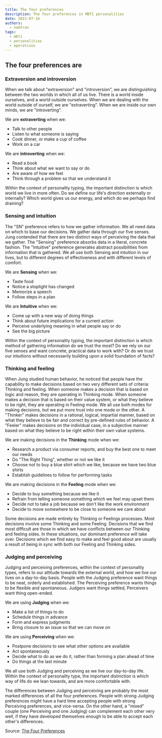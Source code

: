 ```yaml
---
title: The four preferences
description: The four preferences in MBTI personalities
date: 2021-07-16
authors:
  - namtran
tags:
  - mbti
  - personalities
  - operations
---
```


## The four preferences are

### Extraversion and introversion

When we talk about "extraversion" and "introversion", we are distinguishing between the two worlds in which all of us live. There is a world inside ourselves, and a world outside ourselves. When we are dealing with the world outside of ourself, we are "extraverting". When we are inside our own minds, we are "introverting".

We are **extraverting** when we:

- Talk to other people
- Listen to what someone is saying
- Cook dinner, or make a cup of coffee
- Work on a car

We are **introverting** when we:

- Read a book
- Think about what we want to say or do
- Are aware of how we feel
- Think through a problem so that we understand it

Within the context of personality typing, the important distinction is which world we live in more often. Do we define our life's direction externally or internally? Which world gives us our energy, and which do we perhaps find draining?

### Sensing and intuition

The "SN" preference refers to how we gather information. We all need data on which to base our decisions. We gather data through our five senses. Jung contended that there are two distinct ways of perceiving the data that we gather. The "Sensing" preference absorbs data in a literal, concrete fashion. The "Intuitive" preference generates abstract possibilities from information that is gathered. We all use both Sensing and intuition in our lives, but to different degrees of effectiveness and with different levels of comfort.

We are **Sensing** when we:

- Taste food
- Notice a stoplight has changed
- Memorize a speech
- Follow steps in a plan

We are **Intuitive** when we:

- Come up with a new way of doing things
- Think about future implications for a current action
- Perceive underlying meaning in what people say or do
- See the big picture

Within the context of personality typing, the important distinction is which method of gathering information do we trust the most? Do we rely on our five senses and want concrete, practical data to work with? Or do we trust our intuitions without necessarily building upon a solid foundation of facts?

### Thinking and feeling

When Jung studied human behavior, he noticed that people have the capability to make decisions based on two very different sets of criteria: Thinking and feeling. When someone makes a decision that is based on logic and reason, they are operating in Thinking mode. When someone makes a decision that is based on their value system, or what they believe to be right, they are operating in Feeling mode. We all use both modes for making decisions, but we put more trust into one mode or the other. A "Thinker" makes decisions in a rational, logical, impartial manner, based on what they believe to be fair and correct by pre-defined rules of behavior. A "Feeler" makes decisions on the individual case, in a subjective manner based on what they believe to be right within their own value systems.

We are making decisions in the **Thinking** mode when we:

- Research a product via consumer reports, and buy the best one to meet our needs
- Do "The Right Thing", whether or not we like it
- Choose not to buy a blue shirt which we like, because we have two blue shirts
- Establish guidelines to follow for performing tasks

We are making decisions in the **Feeling** mode when we:

- Decide to buy something because we like it
- Refrain from telling someone something which we feel may upset them
- Decide not to take a job because we don't like the work environment
- Decide to move somewhere to be close to someone we care about

Some decisions are made entirely by Thinking or Feelings processes. Most decisions involve some Thinking and some Feeling. Decisions that we find most difficult are those in which we have conflicts between our Thinking and feeling sides. In these situations, our dominant preference will take over. Decisions which we find easy to make and feel good about are usually a result of being in sync with both our Feeling and Thinking sides.

### Judging and perceiving

Judging and perceiving preferences, within the context of personality types, refers to our attitude towards the external world, and how we live our lives on a day-to-day basis. People with the Judging preference want things to be neat, orderly and established. The Perceiving preference wants things to be flexible and spontaneous. Judgers want things settled, Perceivers want thing open-ended.

We are using **Judging** when we:

- Make a list of things to do
- Schedule things in advance
- Form and express judgments
- Bring closure to an issue so that we can move on

We are using **Perceiving** when we:

- Postpone decisions to see what other options are available
- Act spontaneously
- Decide what to do as we do it, rather than forming a plan ahead of time
- Do things at the last minute

We all use both Judging and perceiving as we live our day-to-day life. Within the context of personality type, the important distinction is which way of life do we lean towards, and are more comfortable with.

The differences between Judging and perceiving are probably the most marked differences of all the four preferences. People with strong Judging preferences might have a hard time accepting people with strong Perceiving preferences, and vice-versa. On the other hand, a "mixed" couple (one Perceiving and one Judging) can complement each other very well, if they have developed themselves enough to be able to accept each other's differences.

Source: [The Four Preferences](https://www.personalitypage.com/html/four-prefs.html)
